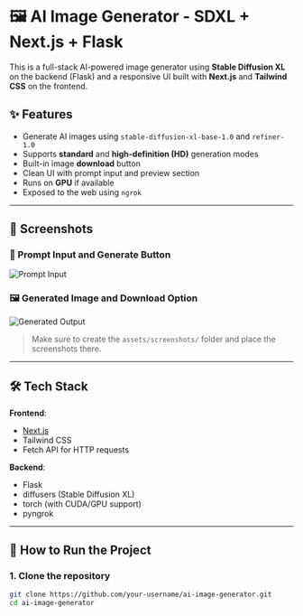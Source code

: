 # 🖼️ AI Image Generator - SDXL + Next.js + Flask

This is a full-stack AI-powered image generator using **Stable Diffusion XL** on the backend (Flask) and a responsive UI built with **Next.js** and **Tailwind CSS** on the frontend.

## ✨ Features

- Generate AI images using `stable-diffusion-xl-base-1.0` and `refiner-1.0`
- Supports **standard** and **high-definition (HD)** generation modes
- Built-in image **download** button
- Clean UI with prompt input and preview section
- Runs on **GPU** if available
- Exposed to the web using `ngrok`

---

## 📸 Screenshots

### 🧠 Prompt Input and Generate Button

![Prompt Input](./assets/screenshots/prompt-input.png)

### 🖼️ Generated Image and Download Option

![Generated Output](./assets/screenshots/generated-image.png)

> Make sure to create the `assets/screenshots/` folder and place the screenshots there.

---

## 🛠️ Tech Stack

**Frontend**:  
- [Next.js](https://nextjs.org/)  
- Tailwind CSS  
- Fetch API for HTTP requests

**Backend**:  
- Flask  
- diffusers (Stable Diffusion XL)
- torch (with CUDA/GPU support)
- pyngrok

---

## 🚀 How to Run the Project

### 1. Clone the repository

```bash
git clone https://github.com/your-username/ai-image-generator.git
cd ai-image-generator
